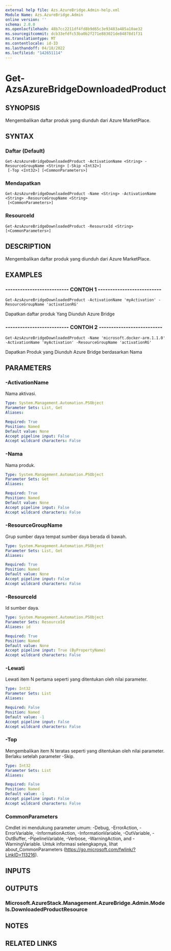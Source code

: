 ```yaml
---
external help file: Azs.AzureBridge.Admin-help.xml
Module Name: Azs.AzureBridge.Admin
online version: ''
schema: 2.0.0
ms.openlocfilehash: 48b7cc2211df4fd8b9d65c3e93483a485a10ae32
ms.sourcegitcommit: dcb33efdfc53ba0b2f271e883021de84878d1f31
ms.translationtype: MT
ms.contentlocale: id-ID
ms.lasthandoff: 04/18/2022
ms.locfileid: "142651114"
---
```

# Get-AzsAzureBridgeDownloadedProduct

## SYNOPSIS
Mengembalikan daftar produk yang diunduh dari Azure MarketPlace.

## SYNTAX

### Daftar (Default)
```
Get-AzsAzureBridgeDownloadedProduct -ActivationName <String> -ResourceGroupName <String> [-Skip <Int32>]
 [-Top <Int32>] [<CommonParameters>]
```

### Mendapatkan
```
Get-AzsAzureBridgeDownloadedProduct -Name <String> -ActivationName <String> -ResourceGroupName <String>
 [<CommonParameters>]
```

### ResourceId
```
Get-AzsAzureBridgeDownloadedProduct -ResourceId <String> [<CommonParameters>]
```

## DESCRIPTION
Mengembalikan daftar produk yang diunduh dari Azure MarketPlace.

## EXAMPLES

### -------------------------- CONTOH 1 --------------------------
```
Get-AzsAzureBridgeDownloadedProduct -ActivationName 'myActivation' -ResourceGroupName 'activationRG'
```

Dapatkan daftar produk Yang Diunduh Azure Bridge

### -------------------------- CONTOH 2 --------------------------
```
Get-AzsAzureBridgeDownloadedProduct -Name 'microsoft.docker-arm.1.1.0' -ActivationName 'myActivation' -ResourceGroupName 'activationRG'
```

Dapatkan Produk yang Diunduh Azure Bridge berdasarkan Nama

## PARAMETERS

### -ActivationName
Nama aktivasi.

```yaml
Type: System.Management.Automation.PSObject
Parameter Sets: List, Get
Aliases: 

Required: True
Position: Named
Default value: None
Accept pipeline input: False
Accept wildcard characters: False
```

### -Nama
Nama produk.

```yaml
Type: System.Management.Automation.PSObject
Parameter Sets: Get
Aliases: 

Required: True
Position: Named
Default value: None
Accept pipeline input: False
Accept wildcard characters: False
```

### -ResourceGroupName
Grup sumber daya tempat sumber daya berada di bawah.

```yaml
Type: System.Management.Automation.PSObject
Parameter Sets: List, Get
Aliases: 

Required: True
Position: Named
Default value: None
Accept pipeline input: False
Accept wildcard characters: False
```

### -ResourceId
Id sumber daya.

```yaml
Type: System.Management.Automation.PSObject
Parameter Sets: ResourceId
Aliases: id

Required: True
Position: Named
Default value: None
Accept pipeline input: True (ByPropertyName)
Accept wildcard characters: False
```

### -Lewati
Lewati item N pertama seperti yang ditentukan oleh nilai parameter.

```yaml
Type: Int32
Parameter Sets: List
Aliases: 

Required: False
Position: Named
Default value: -1
Accept pipeline input: False
Accept wildcard characters: False
```

### -Top
Mengembalikan item N teratas seperti yang ditentukan oleh nilai parameter.
Berlaku setelah parameter -Skip.

```yaml
Type: Int32
Parameter Sets: List
Aliases: 

Required: False
Position: Named
Default value: -1
Accept pipeline input: False
Accept wildcard characters: False
```

### CommonParameters
Cmdlet ini mendukung parameter umum: -Debug, -ErrorAction, -ErrorVariable, -InformationAction, -InformationVariable, -OutVariable, -OutBuffer, -PipelineVariable, -Verbose, -WarningAction, and -WarningVariable. Untuk informasi selengkapnya, lihat about_CommonParameters (https://go.microsoft.com/fwlink/?LinkID=113216).

## INPUTS

## OUTPUTS

### Microsoft.AzureStack.Management.AzureBridge.Admin.Models.DownloadedProductResource

## NOTES

## RELATED LINKS

